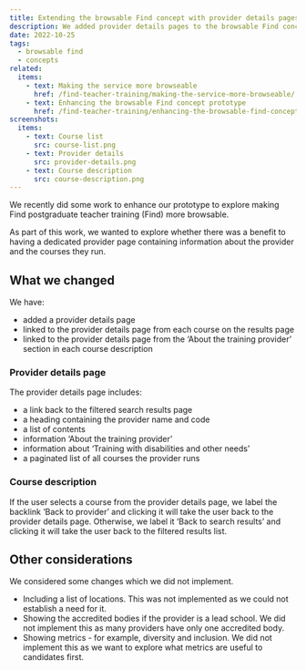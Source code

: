 ```yaml
---
title: Extending the browsable Find concept with provider details pages
description: We added provider details pages to the browsable Find concept to make it easier for users to find information about a provider and their courses
date: 2022-10-25
tags:
  - browsable find
  - concepts
related:
  items:
    - text: Making the service more browseable
      href: /find-teacher-training/making-the-service-more-browseable/
    - text: Enhancing the browsable Find concept prototype
      href: /find-teacher-training/enhancing-the-browsable-find-concept-prototype/
screenshots:
  items:
    - text: Course list
      src: course-list.png
    - text: Provider details
      src: provider-details.png
    - text: Course description
      src: course-description.png
---
```


We recently did some work to enhance our prototype to explore making Find postgraduate teacher training (Find) more browsable.

As part of this work, we wanted to explore whether there was a benefit to having a dedicated provider page containing information about the provider and the courses they run.

## What we changed

We have:

- added a provider details page
- linked to the provider details page from each course on the results page
- linked to the provider details page from the ‘About the training provider’ section in each course description

### Provider details page

The provider details page includes:

- a link back to the filtered search results page
- a heading containing the provider name and code
- a list of contents
- information ‘About the training provider’
- information about ‘Training with disabilities and other needs’
- a paginated list of all courses the provider runs

### Course description

If the user selects a course from the provider details page, we label the backlink ‘Back to provider’ and clicking it will take the user back to the provider details page. Otherwise, we label it ‘Back to search results’ and clicking it will take the user back to the filtered results list.

## Other considerations

We considered some changes which we did not implement.

- Including a list of locations. This was not implemented as we could not establish a need for it.
- Showing the accredited bodies if the provider is a lead school. We did not implement this as many providers have only one accredited body.
- Showing metrics - for example, diversity and inclusion. We did not implement this as we want to explore what metrics are useful to candidates first.
